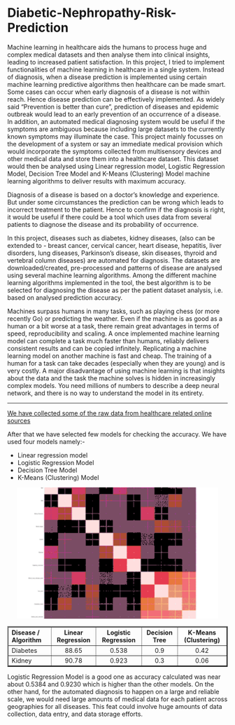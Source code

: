 # Diabetic-Nephropathy-Risk-Prediction
Machine learning in healthcare aids the humans to process huge and complex medical datasets and then analyse them into clinical insights, leading to increased patient satisfaction. In this project, I tried to implement functionalities of machine learning in healthcare in a single system. Instead of diagnosis, when a disease prediction is implemented using certain machine learning predictive algorithms then healthcare can be made smart. Some cases can occur when early diagnosis of a disease is not within reach. Hence disease prediction can be effectively implemented. As widely said “Prevention is better than cure”, prediction of diseases and epidemic outbreak would lead to an early prevention of an occurrence of a disease. In addition, an automated medical diagnosing system would be useful if the symptoms are ambiguous because including large datasets to the currently known symptoms may illuminate the case. This project mainly focusses on the development of a system or say an immediate medical provision which would incorporate the symptoms collected from multisensory devices and other medical data and store them into a healthcare dataset. This dataset would then be analysed using Linear regression model, Logistic Regression Model, Decision Tree Model and K-Means (Clustering) Model machine learning algorithms to deliver results with maximum accuracy.

Diagnosis of a disease is based on a doctor’s knowledge and experience. But under some circumstances the prediction can be wrong which leads to incorrect treatment to the patient. Hence to confirm if the diagnosis is right, it would be useful if there could be a tool which uses data from several patients to diagnose the disease and its probability of occurrence.

In this project, diseases such as diabetes, kidney diseases, (also can be extended to - breast cancer, cervical cancer, heart disease, hepatitis, liver disorders, lung diseases, Parkinson’s disease, skin diseases, thyroid and vertebral column diseases) are automated for diagnosis. The datasets are downloaded/created, pre-processed and patterns of disease are analysed using several machine learning algorithms. Among the different machine learning algorithms implemented in the tool, the best algorithm is to be selected for diagnosing the disease as per the patient dataset analysis, i.e. based on analysed prediction accuracy.

Machines surpass humans in many tasks, such as playing chess (or more recently Go) or predicting the weather. Even if the machine is as good as a human or a bit worse at a task, there remain great advantages in terms of speed, reproducibility and scaling. A once implemented machine learning model can complete a task much faster than humans, reliably delivers consistent results and can be copied infinitely. Replicating a machine learning model on another machine is fast and cheap. The training of a human for a task can take decades (especially when they are young) and is very costly. A major disadvantage of using machine learning is that insights about the data and the task the machine solves is hidden in increasingly complex models. You need millions of numbers to describe a deep neural network, and there is no way to understand the model in its entirety.

<hr>

[We have collected some of the raw data from healthcare related online sources](https://github.com/AllanSasi/Diabetic-Nephropathy-Risk-Prediction/blob/main/proj-data.csv)

After that we have selected few models for checking the accuracy. We have used four models namely:-
+ Linear regression model
+ Logistic Regression Model
+ Decision Tree Model
+ K-Means (Clustering) Model

<p align="center">
  <img width="460" height="300" src="gif.gif">

<table border="2" cellpadding="4" cellspacing="0">
  <thead>
    <tr>
      <th align="left">
        Disease / Algorithm
      </th>
      <th align="center">
        Linear Regression
      </th>
      <th align="center">
        Logistic Regression
      </th>
      <th align="center">
        Decision Tree
      </th>
      <th align="center">
        K-Means (Clustering)
      </th>
    </tr>
  </thead>
  <tbody>
    <tr valign="top">
      <td>
        Diabetes
      </td>
      <td align="center">
        88.65
      </td>
      <td align="center">
        0.538
      </td>
      <td align="center">
        0.9
      </td>
      <td align="center">
        0.42
      </td>
    </tr>
    <tr valign="top">
      <td>
        Kidney
      </td>
      <td align="center">
        90.78
      </td>
      <td align="center">
        0.923
      </td>
      <td align="center">
        0.3
      </td>
      <td align="center">
        0.06
      </td>
    </tr>
  </tbody>
</table>
</p>

Logistic Regression Model is a good one as accuracy calculated was near about 0.5384 and 0.9230 which is higher than the other models.
On the other hand, for the automated diagnosis to happen on a large and reliable scale, we would need large amounts of medical data for each patient across geographies for all diseases. This feat could involve huge amounts of data collection, data entry, and data storage efforts.
